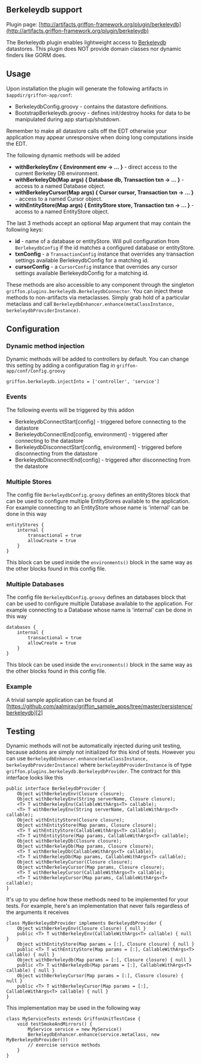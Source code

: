 
Berkeleydb support
------------------

Plugin page: [http://artifacts.griffon-framework.org/plugin/berkeleydb](http://artifacts.griffon-framework.org/plugin/berkeleydb)


The Berkeleydb plugin enables lightweight access to [Berkeleydb][1] datastores.
This plugin does NOT provide domain classes nor dynamic finders like GORM does.

Usage
-----
Upon installation the plugin will generate the following artifacts in `$appdir/griffon-app/conf`:

 * BerkeleydbConfig.groovy - contains the datastore definitions.
 * BootstrapBerkeleydb.groovy - defines init/destroy hooks for data to be manipulated during app startup/shutdown.

Remember to make all datastore calls off the EDT
otherwise your application may appear unresponsive when doing long computations
inside the EDT.

The following dynamic methods will be added

 * **withBerkeleyEnv { Environment env -> ... }** - direct access to the current Berkeley DB environment.
 * **withBerkeleyDb(Map args) { Database db, Transaction txn -> ... }** - access to a named Database object.
 * **withBerkeleyCursor(Map args) { Cursor cursor, Transaction txn -> ... }** - access to a named Cursor object.
 * **withEntityStore(Map args) { EntityStore store, Transaction txn -> ... }** - access to a named EntityStore object.

The last 3 methods accept an optional Map argument that may contain the following keys:

 * **id** - name of a database or entityStore. Will pull configuration from `BerlekeydbConfig` if the id matches a configured database or entityStore.
 * **txnConfig** - a `TransactionConfig` instance that overrides any transaction settings available BerlekeydbConfig for a matching id.
 * **cursorConfig** - a `CursorConfig` instance that overrides any cursor settings available BerlekeydbConfig for a matching id.

These methods are also accessible to any component through the singleton `griffon.plugins.berkeleydb.BerkeleydbConnector`.
You can inject these methods to non-artifacts via metaclasses. Simply grab hold of a particular metaclass and call
`BerkeleydbEnhancer.enhance(metaClassInstance, berkeleydbProviderInstance)`.

Configuration
-------------
### Dynamic method injection

Dynamic methods will be added to controllers by default. You can
change this setting by adding a configuration flag in `griffon-app/conf/Config.groovy`

    griffon.berkeleydb.injectInto = ['controller', 'service']

### Events

The following events will be triggered by this addon

 * BerkeleydbConnectStart[config] - triggered before connecting to the datastore
 * BerkeleydbConnectEnd[config, environment] - triggered after connecting to the datastore
 * BerkeleydbDisconnectStart[config, environment] - triggered before disconnecting from the datastore
 * BerkeleydbDisconnectEnd[config] - triggered after disconnecting from the datastore

### Multiple Stores

The config file `BerkeleydbConfig.groovy` defines an entityStores block that can be used to configure multiple EntityStores
available to the application. For example connecting to an EntityStore whose name is 'internal'
can be done in this way

    entityStores {
        internal {
            transactional = true
            allowCreate = true
        }
    }

This block can be used inside the `environments()` block in the same way as the other blocks found in this config file.

### Multiple Databases

The config file `BerkeleydbConfig.groovy` defines an databases block that can be used to configure multiple Database
available to the application. For example connecting to a Database whose name is 'internal'
can be done in this way

    databases {
        internal {
            transactional = true
            allowCreate = true
        }
    }

This block can be used inside the `environments()` block in the same way as the other blocks found in this config file.

### Example

A trivial sample application can be found at [https://github.com/aalmiray/griffon_sample_apps/tree/master/persistence/berkeleydb][2]

Testing
-------
Dynamic methods will not be automatically injected during unit testing, because addons are simply not initialized
for this kind of tests. However you can use `BerkeleydbEnhancer.enhance(metaClassInstance, berkeleydbProviderInstance)` where 
`berkeleydbProviderInstance` is of type `griffon.plugins.berkeleydb.BerkeleydbProvider`. The contract for this interface looks like this

    public interface BerkeleydbProvider {
        Object withBerkeleyEnv(Closure closure);
        Object withBerkeleyEnv(String serverName, Closure closure);
        <T> T withBerkeleyEnv(CallableWithArgs<T> callable);
        <T> T withBerkeleyEnv(String serverName, CallableWithArgs<T> callable);
        Object withEntityStore(Closure closure);
        Object withEntityStore(Map params, Closure closure);
        <T> T withEntityStore(CallableWithArgs<T> callable);
        <T> T withEntityStore(Map params, CallableWithArgs<T> callable);
        Object withBerkeleyDb(Closure closure);
        Object withBerkeleyDb(Map params, Closure closure);
        <T> T withBerkeleyDb(CallableWithArgs<T> callable);
        <T> T withBerkeleyDb(Map params, CallableWithArgs<T> callable);
        Object withBerkeleyCursor(Closure closure);
        Object withBerkeleyCursor(Map params, Closure closure);
        <T> T withBerkeleyCursor(CallableWithArgs<T> callable);   
        <T> T withBerkeleyCursor(Map params, CallableWithArgs<T> callable);
    }

It's up to you define how these methods need to be implemented for your tests. For example, here's an implementation that never
fails regardless of the arguments it receives

    class MyBerkeleydbProvider implements BerkeleydbProvider {
        Object withBerkeleyEnv(Closure closure) { null }
        public <T> T withBerkeleyEnv(CallableWithArgs<T> callable) { null }  
        Object withEntityStore(Map params = [:], Closure closure) { null }
        public <T> T withEntityStore(Map params = [:], CallableWithArgs<T> callable) { null }
        Object withBerkeleydb(Map params = [:], Closure closure) { null }
        public <T> T withBerkeleydb(Map params = [:], CallableWithArgs<T> callable) { null }
        Object withBerkeleyCursor(Map params = [:], Closure closure) { null }
        public <T> T withBerkeleyCursor(Map params = [:], CallableWithArgs<T> callable) { null }
    }

This implementation may be used in the following way

    class MyServiceTests extends GriffonUnitTestCase {
        void testSmokeAndMirrors() {
            MyService service = new MyService()
            BerkeleydbEnhancer.enhance(service.metaClass, new MyBerkeleydbProvider())
            // exercise service methods
        }
    }


[1]: http://www.oracle.com/technology/software/products/berkeley-db/index.html
[2]: https://github.com/aalmiray/griffon_sample_apps/tree/master/persistence/berkeleydb

